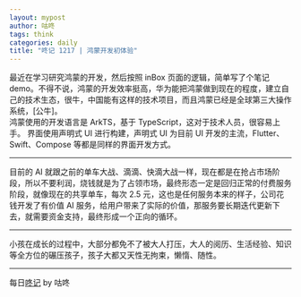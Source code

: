 ```yaml
---
layout: mypost
author: 咕咚
tags: think
categories: daily
title: "咚记 1217 | 鸿蒙开发初体验"
---
```


最近在学习研究鸿蒙的开发，然后按照 inBox 页面的逻辑，简单写了个笔记 demo。不得不说，鸿蒙的开发效率挺高，华为能把鸿蒙做到现在的程度，建立自己的技术生态，很牛，中国能有这样的技术项目，而且鸿蒙已经是全球第三大操作系统，[公牛]。      
鸿蒙使用的开发语言是 ArkTS，基于 TypeScript，这对于技术人员，很容易上手。
界面使用声明式 UI 进行构建，声明式 UI 为目前 UI 开发的主流，Flutter、Swift、Compose 等都是同样的界面开发方式。

---
目前的 AI 就跟之前的单车大战、滴滴、快滴大战一样，现在都是在抢占市场阶段，所以不要利润，烧钱就是为了占领市场，最终形态一定是回归正常的付费服务阶段，就像现在的共享单车，每次 2.5 元，这也是任何服务本来的样子，公司花钱开发了有价值 AI 服务，给用户带来了实际的价值，那服务要长期迭代更新下去，就需要资金支持，最终形成一个正向的循环。

---
小孩在成长的过程中，大部分都免不了被大人打压，大人的阅历、生活经验、知识等全方位的碾压孩子，孩子大都又天性无拘束，懒惰、随性。

---
每日[⁡⁡⁢⁤‌‌​​‌⁢​​‬​‬‍‍​⁤⁤‌⁤⁢‌⁤⁤⁡‬﻿​⁡﻿⁣‌‌​⁣⁢⁣⁣‍﻿‬‬⁡‌‍﻿咚记](https://fcngifhkzsmc.feishu.cn/wiki/TUF1wJIrbiY9OKkpCotch8Q8nud?fromScene=spaceOverview)
by 咕咚